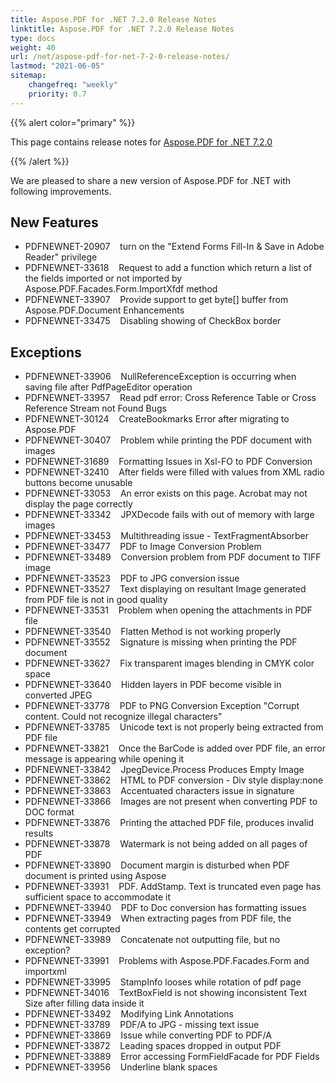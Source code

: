 ```yaml
---
title: Aspose.PDF for .NET 7.2.0 Release Notes
linktitle: Aspose.PDF for .NET 7.2.0 Release Notes
type: docs
weight: 40
url: /net/aspose-pdf-for-net-7-2-0-release-notes/
lastmod: "2021-06-05"
sitemap:
    changefreq: "weekly"
    priority: 0.7
---
```


{{% alert color="primary" %}}

This page contains release notes for [Aspose.PDF for .NET 7.2.0](https://downloads.aspose.com/pdf/net/new-releases/aspose.pdf-for-.net-7.2.0/)

{{% /alert %}}

We are pleased to share a new version of Aspose.PDF for .NET with following improvements.
## **New Features**
- PDFNEWNET-20907    turn on the "Extend Forms Fill-In & Save in Adobe Reader" privilege
- PDFNEWNET-33618    Request to add a function which return a list of the fields imported or not imported by Aspose.PDF.Facades.Form.ImportXfdf method
- PDFNEWNET-33907    Provide support to get byte[] buffer from Aspose.PDF.Document
  Enhancements
- PDFNEWNET-33475    Disabling showing of CheckBox border
## **Exceptions**
- PDFNEWNET-33906    NullReferenceException is occurring when saving file after PdfPageEditor operation
- PDFNEWNET-33957    Read pdf error: Cross Reference Table or Cross Reference Stream not Found
  Bugs
- PDFNEWNET-30124    CreateBookmarks Error after migrating to Aspose.PDF
- PDFNEWNET-30407    Problem while printing the PDF document with images
- PDFNEWNET-31689    Formatting Issues in Xsl-FO to PDF Conversion
- PDFNEWNET-32410    After fields were filled with values from XML radio buttons become unusable
- PDFNEWNET-33053    An error exists on this page. Acrobat may not display the page correctly
- PDFNEWNET-33342    JPXDecode fails with out of memory with large images
- PDFNEWNET-33453    Multithreading issue - TextFragmentAbsorber
- PDFNEWNET-33477    PDF to Image Conversion Problem
- PDFNEWNET-33489    Conversion problem from PDF document to TIFF image
- PDFNEWNET-33523    PDF to JPG conversion issue
- PDFNEWNET-33527    Text displaying on resultant Image generated from PDF file is not in good quality
- PDFNEWNET-33531    Problem when opening the attachments in PDF file
- PDFNEWNET-33540    Flatten Method is not working properly
- PDFNEWNET-33552    Signature is missing when printing the PDF document
- PDFNEWNET-33627    Fix transparent images blending in CMYK color space
- PDFNEWNET-33640    Hidden layers in PDF become visible in converted JPEG
- PDFNEWNET-33778    PDF to PNG Conversion Exception "Corrupt content. Could not recognize illegal characters"
- PDFNEWNET-33785    Unicode text is not properly being extracted from PDF file
- PDFNEWNET-33821    Once the BarCode is added over PDF file, an error message is appearing while opening it
- PDFNEWNET-33842    JpegDevice.Process Produces Empty Image
- PDFNEWNET-33862    HTML to PDF conversion - Div style display:none
- PDFNEWNET-33863    Accentuated characters issue in signature
- PDFNEWNET-33866    Images are not present when converting PDF to DOC format
- PDFNEWNET-33876    Printing the attached PDF file, produces invalid results
- PDFNEWNET-33878    Watermark is not being added on all pages of PDF
- PDFNEWNET-33890    Document margin is disturbed when PDF document is printed using Aspose
- PDFNEWNET-33931    PDF. AddStamp. Text is truncated even page has sufficient space to accommodate it
- PDFNEWNET-33940    PDF to Doc conversion has formatting issues
- PDFNEWNET-33949    When extracting pages from PDF file, the contents get corrupted
- PDFNEWNET-33989    Concatenate not outputting file, but no exception?
- PDFNEWNET-33991    Problems with Aspose.PDF.Facades.Form and importxml
- PDFNEWNET-33995    StampInfo looses while rotation of pdf page
- PDFNEWNET-34016    TextBoxField is not showing inconsistent Text Size after filling data inside it
- PDFNEWNET-33492    Modifying Link Annotations
- PDFNEWNET-33789    PDF/A to JPG - missing text issue
- PDFNEWNET-33869    Issue while converting PDF to PDF/A
- PDFNEWNET-33872    Leading spaces dropped in output PDF
- PDFNEWNET-33889    Error accessing FormFieldFacade for PDF Fields
- PDFNEWNET-33956    Underline blank spaces
